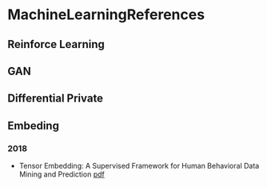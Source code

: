 # MachineLearningReferences

## Reinforce Learning

##  GAN

## Differential Private


## Embeding
### 2018
- Tensor Embedding: A Supervised Framework for Human Behavioral Data Mining and Prediction [pdf](http://arxiv.org/abs/1808.10867v1)
